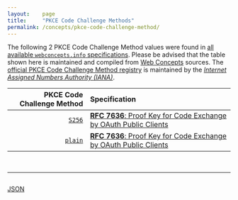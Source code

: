 ```yaml
---
layout:    page
title:     "PKCE Code Challenge Methods"
permalink: /concepts/pkce-code-challenge-method/
---
```




The following 2 PKCE Code Challenge Method values were found in [all available `webconcepts.info` specifications](/specs). Please be advised that the table shown here is maintained and compiled from [Web Concepts](/) sources. The [official PKCE Code Challenge Method registry](http://www.iana.org/assignments/oauth-parameters/oauth-parameters.xhtml#pkce-code-challenge-method) is maintained by the [*Internet Assigned Numbers Authority (IANA)*](http://www.iana.org/).

PKCE Code Challenge Method | Specification
-------: | :-------
[`S256`](/concepts/pkce-code-challenge-method/S256) | [**RFC 7636**: Proof Key for Code Exchange by OAuth Public Clients](/specs/IETF/RFC/7636 "OAuth 2.0 public clients utilizing the Authorization Code Grant are susceptible to the authorization code interception attack.  This specification describes the attack as well as a technique to mitigate against the threat through the use of Proof Key for Code Exchange (PKCE, pronounced &#34;pixy&#34;).")
[`plain`](/concepts/pkce-code-challenge-method/plain) | [**RFC 7636**: Proof Key for Code Exchange by OAuth Public Clients](/specs/IETF/RFC/7636 "OAuth 2.0 public clients utilizing the Authorization Code Grant are susceptible to the authorization code interception attack.  This specification describes the attack as well as a technique to mitigate against the threat through the use of Proof Key for Code Exchange (PKCE, pronounced &#34;pixy&#34;).")

<br/>
<hr/>

<p style="float : left"><a href="pkce-code-challenge-method.json" title="JSON representing all values for this Web Concept">JSON</a></p>
